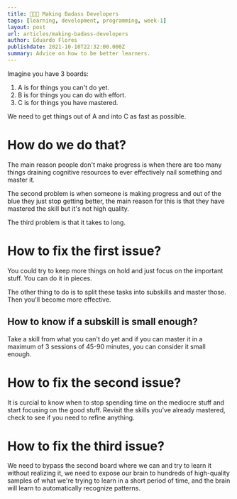 ```yaml
---
title: 🧑🏽‍💻 Making Badass Developers
tags: [learning, development, programming, week-1]
layout: post
url: articles/making-badass-developers
author: Eduardo Flores
publishdate: 2021-10-10T22:32:00.000Z
summary: Advice on how to be better learners.
---
```


Imagine you have 3 boards:

1. A is for things you can't do yet.
2. B is for things you can do with effort.
3. C is for things you have mastered.

We need to get things out of A and into C as fast as possible.

# How do we do that?

The main reason people don't make progress is when there are too many things draining cognitive resources to ever effectively nail something and master it.

The second problem is when someone is making progress and out of the blue they just stop getting better, the main reason for this is that they have mastered the skill but it's not high quality.

The third problem is that it takes to long.

# How to fix the first issue?

You could try to keep more things on hold and just focus on the important stuff. You can do it in pieces.

The other thing to do is to split these tasks into subskills and master those. Then you'll become more effective.

## How to know if a subskill is small enough?

Take a skill from what you can't do yet and if you can master it in a maximum of 3 sessions of 45-90 minutes, you can consider it small enough.

# How to fix the second issue?

It is curcial to know when to stop spending time on the mediocre stuff and start focusing on the good stuff. Revisit the skills you've already mastered, check to see if you need to refine anything.

# How to fix the third issue?

We need to bypass the second board where we can and try to learn it without realizing it, we need to expose our brain to hundreds of high-quality samples of what we're trying to learn in a short period of time, and the brain will learn to automatically recognize patterns.
